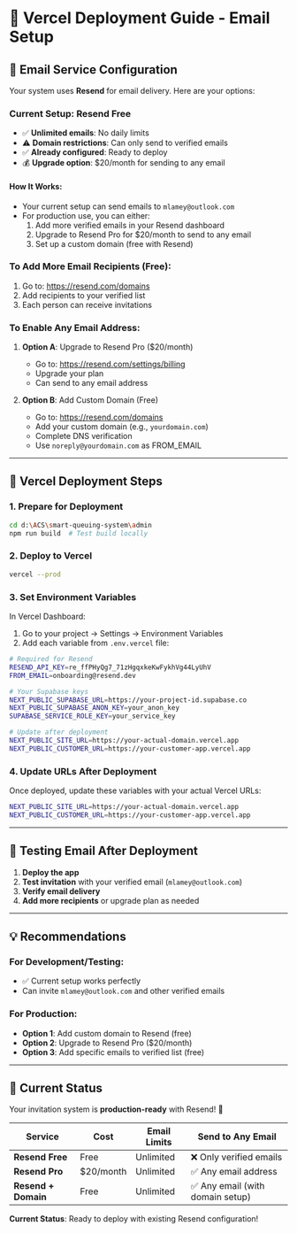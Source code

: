 # 🚀 Vercel Deployment Guide - Email Setup

## 📧 **Email Service Configuration**

Your system uses **Resend** for email delivery. Here are your options:

### **Current Setup: Resend Free**

- ✅ **Unlimited emails**: No daily limits
- ⚠️ **Domain restrictions**: Can only send to verified emails
- ✅ **Already configured**: Ready to deploy
- 💰 **Upgrade option**: $20/month for sending to any email

#### **How It Works:**

- Your current setup can send emails to `mlamey@outlook.com`
- For production use, you can either:
  1. Add more verified emails in your Resend dashboard
  2. Upgrade to Resend Pro for $20/month to send to any email
  3. Set up a custom domain (free with Resend)

### **To Add More Email Recipients (Free):**

1. Go to: <https://resend.com/domains>
2. Add recipients to your verified list
3. Each person can receive invitations

### **To Enable Any Email Address:**

1. **Option A**: Upgrade to Resend Pro ($20/month)

   - Go to: <https://resend.com/settings/billing>
   - Upgrade your plan
   - Can send to any email address

2. **Option B**: Add Custom Domain (Free)
   - Go to: <https://resend.com/domains>
   - Add your custom domain (e.g., `yourdomain.com`)
   - Complete DNS verification
   - Use `noreply@yourdomain.com` as FROM_EMAIL

---

## 🔧 **Vercel Deployment Steps**

### **1. Prepare for Deployment**

```bash
cd d:\ACS\smart-queuing-system\admin
npm run build  # Test build locally
```

### **2. Deploy to Vercel**

```bash
vercel --prod
```

### **3. Set Environment Variables**

In Vercel Dashboard:

1. Go to your project → Settings → Environment Variables
2. Add each variable from `.env.vercel` file:

```bash
# Required for Resend
RESEND_API_KEY=re_ffPHyQg7_71zHgqxkeKwFykhVg44LyUhV
FROM_EMAIL=onboarding@resend.dev

# Your Supabase keys
NEXT_PUBLIC_SUPABASE_URL=https://your-project-id.supabase.co
NEXT_PUBLIC_SUPABASE_ANON_KEY=your_anon_key
SUPABASE_SERVICE_ROLE_KEY=your_service_key

# Update after deployment
NEXT_PUBLIC_SITE_URL=https://your-actual-domain.vercel.app
NEXT_PUBLIC_CUSTOMER_URL=https://your-customer-app.vercel.app
```

### **4. Update URLs After Deployment**

Once deployed, update these variables with your actual Vercel URLs:

```bash
NEXT_PUBLIC_SITE_URL=https://your-actual-domain.vercel.app
NEXT_PUBLIC_CUSTOMER_URL=https://your-customer-app.vercel.app
```

---

## 🧪 **Testing Email After Deployment**

1. **Deploy the app**
2. **Test invitation** with your verified email (`mlamey@outlook.com`)
3. **Verify email delivery**
4. **Add more recipients** or upgrade plan as needed

---

## 💡 **Recommendations**

### **For Development/Testing:**

- ✅ Current setup works perfectly
- Can invite `mlamey@outlook.com` and other verified emails

### **For Production:**

- **Option 1**: Add custom domain to Resend (free)
- **Option 2**: Upgrade to Resend Pro ($20/month)
- **Option 3**: Add specific emails to verified list (free)

---

## 🎯 **Current Status**

Your invitation system is **production-ready** with Resend! 🎉

| Service             | Cost      | Email Limits | Send to Any Email                |
| ------------------- | --------- | ------------ | -------------------------------- |
| **Resend Free**     | Free      | Unlimited    | ❌ Only verified emails          |
| **Resend Pro**      | $20/month | Unlimited    | ✅ Any email address             |
| **Resend + Domain** | Free      | Unlimited    | ✅ Any email (with domain setup) |

**Current Status**: Ready to deploy with existing Resend configuration!
